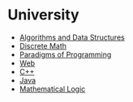 # University

+ <a href="https://github.com/nothingelsematters/University/tree/master/Algorithms\ and\ Data\ Structures">Algorithms and Data Structures</a>
+ <a href="https://github.com/nothingelsematters/University/tree/master/Discrete Math">Discrete Math</a>
+ <a href="https://github.com/nothingelsematters/University/tree/master/Paradigms">Paradigms of Programming</a>
+ <a href="https://github.com/nothingelsematters/University/tree/master/Web">Web</a>
+ <a href="https://github.com/nothingelsematters/University/tree/master/C++">C++</a>
+ <a href="https://github.com/nothingelsematters/University/tree/master/Java">Java</a>
+ <a href="https://github.com/nothingelsematters/University/tree/master/Mathematical Logic">Mathematical Logic</a>
